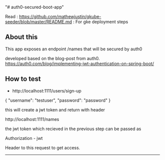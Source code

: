 "# auth0-secured-boot-app" 

Read : https://github.com/mathewjustin/gkube-seeder/blob/master/README.md : For gke deployment steps

About this
----------
This app exposes an endpoint /names that will be secured by auth0 

developed based on the blog-post from auth0.
https://auth0.com/blog/implementing-jwt-authentication-on-spring-boot/


How to test
---------------

 * http://localhost:1111/users/sign-up
 
 {  "username": "testuser",     "password": "password" }
 
this will create a jwt token and return with header

http://localhost:1111/names

the jwt token which recieved in the previous step can be passed as 

Authorization    -  jwt  

Header to this request to get access.

----------------------------------------
